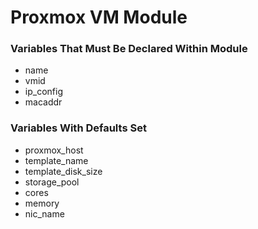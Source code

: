 # Proxmox VM Module

### Variables That Must Be Declared Within Module
- name
- vmid
- ip_config
- macaddr

### Variables With Defaults Set
- proxmox_host
- template_name
- template_disk_size
- storage_pool
- cores
- memory
- nic_name
